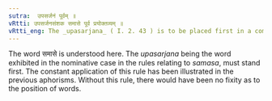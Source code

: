 ```yaml
---
sutra:  उपसर्जनं पूर्वम् ॥
vRtti: उपसर्जनसंशक समासे पूर्व प्रयोक्तव्यम् ॥
vRtti_eng: The _upasarjana_ ( I. 2. 43 ) is to be placed first in a compound.
---
```

The word समासे is understood here. The _upasarjana_ being the word exhibited in the nominative case in the rules relating to _samasa_, must stand first. The constant application of this rule has been illustrated in the previous aphorisms. Without this rule, there would have been no fixity as to the position of words. 
